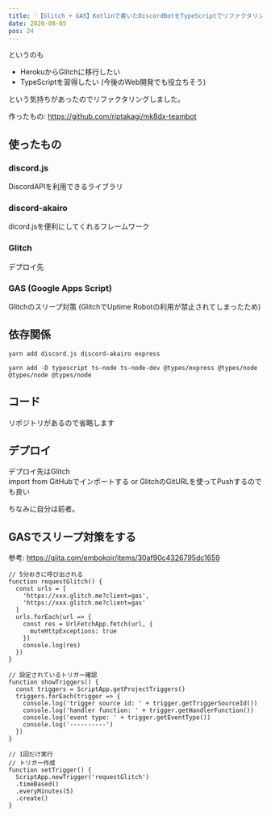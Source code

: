```yaml
---
title: '【Glitch + GAS】Kotlinで書いたDiscordBotをTypeScriptでリファクタリングした'
date: 2020-08-05
pos: 24
---
```


というのも

- HerokuからGlitchに移行したい
- TypeScriptを習得したい (今後のWeb開発でも役立ちそう)

という気持ちがあったのでリファクタリングしました。

作ったもの: https://github.com/riptakagi/mk8dx-teambot

## 使ったもの

### discord.js
DiscordAPIを利用できるライブラリ

### discord-akairo
dicord.jsを便利にしてくれるフレームワーク

### Glitch
デプロイ先

### GAS (Google Apps Script)
Glitchのスリープ対策 (GlitchでUptime Robotの利用が禁止されてしまったため)

## 依存関係
```
yarn add discord.js discord-akairo express
```

```
yarn add -D typescript ts-node ts-node-dev @types/express @types/node @types/node @types/node
```

## コード
リポジトリがあるので省略します

## デプロイ

デプロイ先はGlitch<br/>
import from GitHubでインポートする or GlitchのGitURLを使ってPushするのでも良い

ちなみに自分は前者。

## GASでスリープ対策をする
参考: https://qiita.com/embokoir/items/30af90c4326795dc1659

```js[コード.gs]
// 5分おきに呼び出される
function requestGlitch() {
  const urls = [
    'https://xxx.glitch.me?client=gas',
    'https://xxx.glitch.me?client=gas'
  ]
  urls.forEach(url => {
    const res = UrlFetchApp.fetch(url, {
      muteHttpExceptions: true
    })
    console.log(res)          
  })
}

// 設定されているトリガー確認
function showTriggers() {
  const triggers = ScriptApp.getProjectTriggers()
  triggers.forEach(trigger => {
    console.log('trigger source id: ' + trigger.getTriggerSourceId())
    console.log('handler function: ' + trigger.getHandlerFunction())
    console.log('event type: ' + trigger.getEventType())
    console.log('----------')
  })
}

// 1回だけ実行
// トリガー作成
function setTrigger() {
  ScriptApp.newTrigger('requestGlitch')
  .timeBased()
  .everyMinutes(5)
  .create()
}
```

